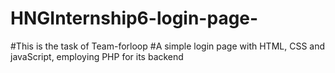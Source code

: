 # HNGInternship6-login-page-

#This is the task of Team-forloop
#A simple login page with HTML, CSS and javaScript, employing PHP for its backend
